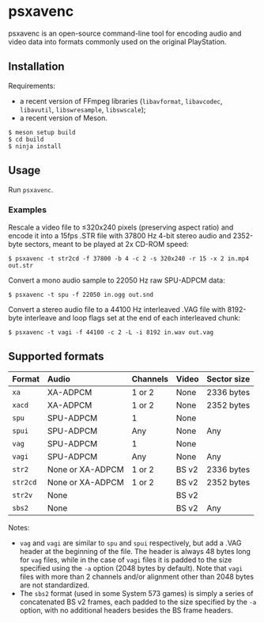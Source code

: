 
# psxavenc

psxavenc is an open-source command-line tool for encoding audio and video data
into formats commonly used on the original PlayStation.

## Installation

Requirements:

- a recent version of FFmpeg libraries (`libavformat`, `libavcodec`,
  `libavutil`, `libswresample`, `libswscale`);
- a recent version of Meson.

```shell
$ meson setup build
$ cd build
$ ninja install
```

## Usage

Run `psxavenc`.

### Examples

Rescale a video file to ≤320x240 pixels (preserving aspect ratio) and encode it
into a 15fps .STR file with 37800 Hz 4-bit stereo audio and 2352-byte sectors,
meant to be played at 2x CD-ROM speed:

```shell
$ psxavenc -t str2cd -f 37800 -b 4 -c 2 -s 320x240 -r 15 -x 2 in.mp4 out.str
```

Convert a mono audio sample to 22050 Hz raw SPU-ADPCM data:

```shell
$ psxavenc -t spu -f 22050 in.ogg out.snd
```

Convert a stereo audio file to a 44100 Hz interleaved .VAG file with 8192-byte
interleave and loop flags set at the end of each interleaved chunk:

```shell
$ psxavenc -t vagi -f 44100 -c 2 -L -i 8192 in.wav out.vag
```

## Supported formats

| Format   | Audio            | Channels | Video | Sector size |
| :------- | :--------------- | :------- | :---- | :---------- |
| `xa`     | XA-ADPCM         | 1 or 2   | None  | 2336 bytes  |
| `xacd`   | XA-ADPCM         | 1 or 2   | None  | 2352 bytes  |
| `spu`    | SPU-ADPCM        | 1        | None  |             |
| `spui`   | SPU-ADPCM        | Any      | None  | Any         |
| `vag`    | SPU-ADPCM        | 1        | None  |             |
| `vagi`   | SPU-ADPCM        | Any      | None  | Any         |
| `str2`   | None or XA-ADPCM | 1 or 2   | BS v2 | 2336 bytes  |
| `str2cd` | None or XA-ADPCM | 1 or 2   | BS v2 | 2352 bytes  |
| `str2v`  | None             |          | BS v2 |             |
| `sbs2`   | None             |          | BS v2 | Any         |

Notes:

- `vag` and `vagi` are similar to `spu` and `spui` respectively, but add a .VAG
  header at the beginning of the file. The header is always 48 bytes long for
  `vag` files, while in the case of `vagi` files it is padded to the size
  specified using the `-a` option (2048 bytes by default). Note that `vagi`
  files with more than 2 channels and/or alignment other than 2048 bytes are not
  standardized.
- The `sbs2` format (used in some System 573 games) is simply a series of
  concatenated BS v2 frames, each padded to the size specified by the `-a`
  option, with no additional headers besides the BS frame headers.

